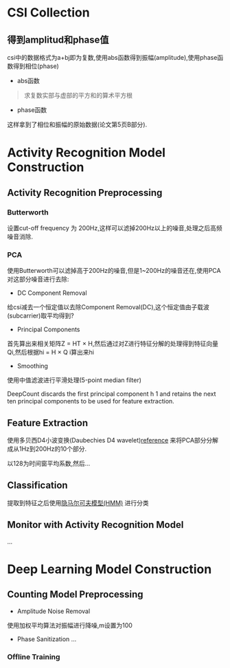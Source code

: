 # CSI Collection
## 得到amplitud和phase值
csi中的数据格式为a+bj即为复数,使用abs函数得到振幅(amplitude),使用phase函数得到相位(phase)

-  abs函数

> 求复数实部与虚部的平方和的算术平方根

-  phase函数

这样拿到了相位和振幅的原始数据(论文第5页B部分).


# Activity Recognition Model Construction

## Activity Recognition Preprocessing

### Butterworth
设置cut-off frequency 为 200Hz,这样可以滤掉200Hz以上的噪音,处理之后高频噪音消除.

### PCA
使用Butterworth可以滤掉高于200Hz的噪音,但是1~200Hz的噪音还在,使用PCA对这部分噪音进行去除:

- DC Component Removal

给csi减去一个恒定值以去除Component Removal(DC),这个恒定值由子载波(subcarrier)取平均得到?

- Principal Components

首先算出来相关矩阵Z = HT × H,然后通过对Z进行特征分解的处理得到特征向量Qi,然后根据hi = H × Q i算出来hi

- Smoothing

使用中值滤波进行平滑处理(5-point median filter)


DeepCount discards the first principal component h 1 and retains the next ten principal components to be used for feature extraction.


## Feature Extraction
使用多贝西D4小波变换(Daubechies D4 wavelet)[reference](https://blog.csdn.net/fengyu09/article/details/23207387) 来将PCA部分分解成从1Hz到200Hz的10个部分.

以128为时间窗平均系数,然后...

## Classification
提取到特征之后使用[隐马尔可夫模型(HMM)](https://zh.wikipedia.org/zh-hans/隐马尔可夫模型) 进行分类

## Monitor with Activity Recognition Model
...
# Deep Learning Model Construction

## Counting Model Preprocessing

- Amplitude Noise Removal

使用加权平均算法对振幅进行降噪,m设置为100

- Phase Sanitization
...

### Offline Training


